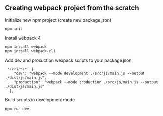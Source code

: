 ## Creating webpack project from the scratch

Initialize new npm project (create new package.json)
```
npm init
```

Install webpack 4
```
npm install webpack
npm install webpack-cli
```

Add dev and production webpack scripts to your package.json
```
 "scripts": {
    "dev": "webpack --mode development ./src/js/main.js --output ./dist/js/main.js",
    "production": "webpack --mode production ./src/js/main.js --output ./dist/js/main.js"
  },
```

Build scripts in development mode
```
npm run dev
```